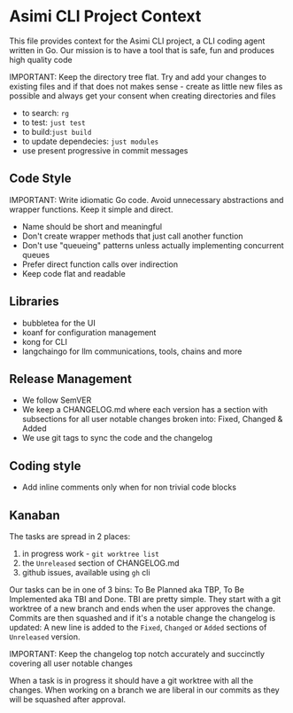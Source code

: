 # Asimi CLI Project Context

This file provides context for the Asimi CLI project, a CLI coding agent written in Go.
Our mission is to have a tool that is safe, fun and produces high quality code

IMPORTANT: Keep the directory tree flat. Try and add your changes to existing files and if that does not makes sense - create as little new files as possible and always get your consent when creating directories and files

- to search: `rg`
- to test: `just test` 
- to build:`just build`
- to update dependecies: `just modules`
- use present progressive in commit messages

## Code Style

IMPORTANT: Write idiomatic Go code. Avoid unnecessary abstractions and wrapper functions. Keep it simple and direct.
- Name should be short and meaningful
- Don't create wrapper methods that just call another function
- Don't use "queueing" patterns unless actually implementing concurrent queues
- Prefer direct function calls over indirection
- Keep code flat and readable

## Libraries
- bubbletea for the UI
- koanf for configuration management
- kong for CLI
- langchaingo for llm communications, tools, chains and more

## Release Management

- We follow SemVER
- We keep a CHANGELOG.md where each version has a section with subsections for all user notable changes broken into: Fixed, Changed & Added
- We use git tags to sync the code and the changelog

## Coding style
- Add inline comments only when for non trivial code blocks

## Kanaban

The tasks are spread in 2 places:
1. in progress work - `git worktree list`
1. the `Unreleased` section of CHANGELOG.md 
2. github issues, available using `gh` cli

Our tasks can be in one of 3 bins: To Be Planned aka TBP, To Be Implemented aka TBI and Done. TBI are pretty simple. They start with a git worktree of a new branch and ends when the user approves the change.
Commits are then squashed and if it's a notable change the changelog is updated: A new line is added to the `Fixed`, `Changed` or `Added` sections of `Unreleased` version. 

IMPORTANT: Keep the changelog top notch accurately and succinctly covering all user notable changes

When a task is in progress it should have a git worktree with all the changes. When working on a branch we are liberal in our commits as they will be squashed after approval.
